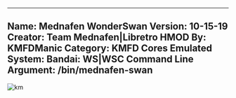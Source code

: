 -----------------------
Name: Mednafen WonderSwan
Version: 10-15-19
Creator: Team Mednafen|Libretro
HMOD By: KMFDManic
Category: KMFD Cores
Emulated System: Bandai: WS|WSC
Command Line Argument: /bin/mednafen-swan
-----------------------
![km](https://i.imgur.com/w6zRICy.png)
